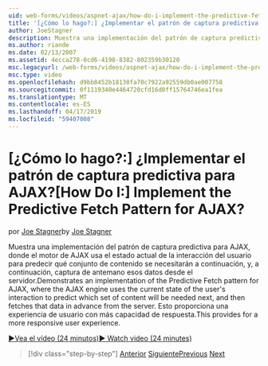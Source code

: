 ```yaml
---
uid: web-forms/videos/aspnet-ajax/how-do-i-implement-the-predictive-fetch-pattern-for-ajax
title: '[¿Cómo lo hago?:] ¿Implementar el patrón de captura predictiva para AJAX? | Microsoft Docs'
author: JoeStagner
description: Muestra una implementación del patrón de captura predictiva para AJAX, donde el motor de AJAX usa el estado actual de la interacción del usuario para predecir qu...
ms.author: riande
ms.date: 02/13/2007
ms.assetid: 4ecca278-0cd6-4198-8382-802359b30120
msc.legacyurl: /web-forms/videos/aspnet-ajax/how-do-i-implement-the-predictive-fetch-pattern-for-ajax
msc.type: video
ms.openlocfilehash: d9bb8452b18130fa70c7922a92559db0ae007758
ms.sourcegitcommit: 0f1119340e4464720cfd16d0ff15764746ea1fea
ms.translationtype: MT
ms.contentlocale: es-ES
ms.lasthandoff: 04/17/2019
ms.locfileid: "59407008"
---
```

# <a name="how-do-i-implement-the-predictive-fetch-pattern-for-ajax"></a><span data-ttu-id="a8a77-104">[¿Cómo lo hago?:] ¿Implementar el patrón de captura predictiva para AJAX?</span><span class="sxs-lookup"><span data-stu-id="a8a77-104">[How Do I:] Implement the Predictive Fetch Pattern for AJAX?</span></span>

<span data-ttu-id="a8a77-105">por [Joe Stagner](https://github.com/JoeStagner)</span><span class="sxs-lookup"><span data-stu-id="a8a77-105">by [Joe Stagner](https://github.com/JoeStagner)</span></span>

<span data-ttu-id="a8a77-106">Muestra una implementación del patrón de captura predictiva para AJAX, donde el motor de AJAX usa el estado actual de la interacción del usuario para predecir qué conjunto de contenido se necesitarán a continuación, y, a continuación, captura de antemano esos datos desde el servidor.</span><span class="sxs-lookup"><span data-stu-id="a8a77-106">Demonstrates an implementation of the Predictive Fetch pattern for AJAX, where the AJAX engine uses the current state of the user's interaction to predict which set of content will be needed next, and then fetches that data in advance from the server.</span></span> <span data-ttu-id="a8a77-107">Esto proporciona una experiencia de usuario con más capacidad de respuesta.</span><span class="sxs-lookup"><span data-stu-id="a8a77-107">This provides for a more responsive user experience.</span></span>

[<span data-ttu-id="a8a77-108">&#9654;Vea el vídeo (24 minutos)</span><span class="sxs-lookup"><span data-stu-id="a8a77-108">&#9654; Watch video (24 minutes)</span></span>](https://channel9.msdn.com/Blogs/ASP-NET-Site-Videos/how-do-i-implement-the-predictive-fetch-pattern-for-ajax)

> [!div class="step-by-step"]
> <span data-ttu-id="a8a77-109">[Anterior](how-do-i-use-the-aspnet-ajax-timer-control.md)
> [Siguiente](how-do-i-implement-the-ajax-paging-pattern.md)</span><span class="sxs-lookup"><span data-stu-id="a8a77-109">[Previous](how-do-i-use-the-aspnet-ajax-timer-control.md)
[Next](how-do-i-implement-the-ajax-paging-pattern.md)</span></span>
